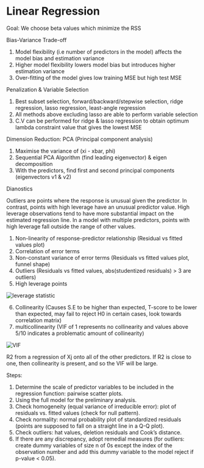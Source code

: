 # Linear Regression

Goal: We choose beta values which minimize the RSS

Bias-Variance Trade-off
1. Model flexibility (i.e number of predictors in the model) affects the model bias and estimation variance
2. Higher model flexibility lowers model bias but introduces higher estimation variance
3. Over-fitting of the model gives low training MSE but high test MSE

Penalization & Variable Selection
1. Best subset selection, forward/backward/stepwise selection, ridge regression, lasso regression, least-angle regression
2. All methods above excluding lasso are able to perform variable selection
3. C.V can be performed for ridge & lasso regression to obtain optimum lambda constraint value that gives the lowest MSE

Dimension Reduction: PCA (Principal component analysis)
1. Maximise the variance of (xi - xbar, phi)
2. Sequential PCA Algorithm (find leading eigenvector) & eigen decomposition
3. With the predictors, find first and second principal components (eigenvectors v1 & v2)

Dianostics

Outliers are points where the response is unusual given the predictor. In contrast, points with high leverage have an unusual predictor value. High leverage observations tend to have more substantial impact on the estimated regression line. In a model with multiple predictors, points with high leverage fall outside the range of other values.
1. Non-linearity of response-predictor relationship (Residual vs fitted values plot)
2. Correlation of error terms
3. Non-constant variance of error terms (Residuals vs fitted values plot, funnel shape)
4. Outliers (Residuals vs fitted values, abs(studentized residuals) > 3 are outliers)
5. High leverage points 

![leverage statistic](https://user-images.githubusercontent.com/68551564/191442881-9fd38fa7-0c4d-4b17-91ac-bde8e17f339c.png)

6. Collinearity (Causes S.E to be higher than expected, T-score to be lower than expected, may fail to reject H0 in certain cases, look towards correlation matrix)
7. multicollinearity (VIF of 1 represents no collinearity and values above 5/10 indicates a problematic amount of collinearity)

![VIF](https://user-images.githubusercontent.com/68551564/191443707-01cad8ef-1a35-4cc0-a939-77e932fd9b06.png)

R2 from a regression of Xj onto all of the other predictors. If R2 is close to one, then collinearity is present, and so the VIF will be large.

Steps:
1. Determine the scale of predictor variables to be included in the regression function: pairwise scatter plots.
2. Using the full model for the preliminary analysis.
3. Check homogeneity (equal variance of irreducible error): plot of residuals vs. fitted values (check for null pattern).
4. Check normality: normal probability plot of standardized residuals (points are supposed to fall on a straight line in a Q-Q plot).
5. Check outliers: hat values, deletion residuals and Cook’s distance.
6. If there are any discrepancy, adopt remedial measures (for outliers: create dummy variables of size n of 0s except the index of the observation number and add this dummy variable to the model reject if p-value < 0.05).
